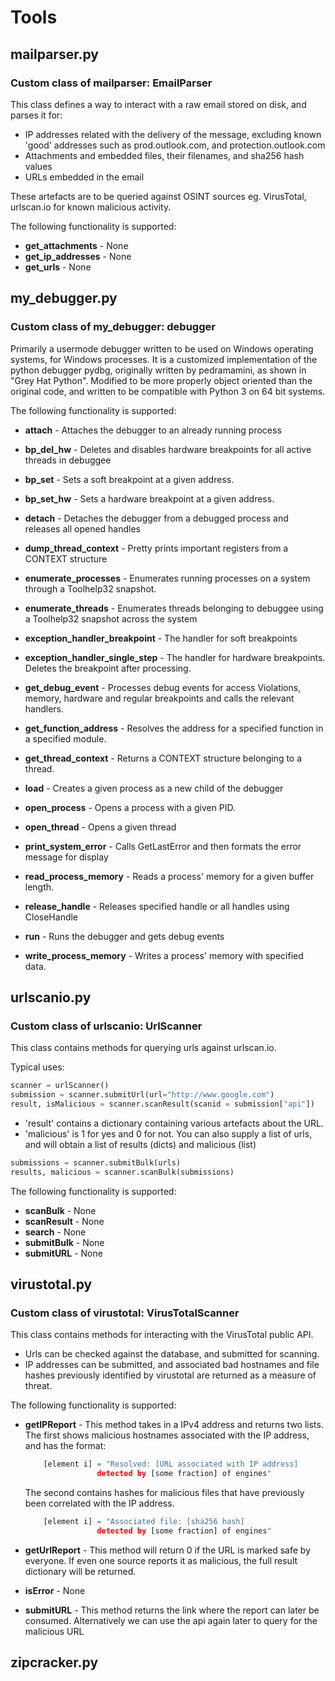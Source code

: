 # Tools

## mailparser.py
### Custom class of mailparser: **EmailParser**
This class defines a way to interact with a raw email stored on disk, and parses it for:

- IP addresses related with the delivery of the message, excluding known
    'good' addresses such as prod.outlook.com, and protection.outlook.com
- Attachments and embedded files, their filenames, and sha256 hash values
- URLs embedded in the email

These artefacts are to be queried against OSINT sources eg. VirusTotal, urlscan.io
for known malicious activity.
    

The following functionality is supported:


- **get_attachments** - None
- **get_ip_addresses** - None
- **get_urls** - None
## my_debugger.py
### Custom class of my_debugger: **debugger**
Primarily a usermode debugger written to be used on Windows operating systems, 
    for Windows processes. 
    It is a customized implementation of the python debugger pydbg, originally 
    written by pedramamini, as shown in "Grey Hat Python". 
    Modified to be more properly object oriented than the original code, 
    and written to be compatible with Python 3 on 64 bit systems.
    

The following functionality is supported:


- **attach** - Attaches the debugger to an already running process
        
- **bp_del_hw** - Deletes and disables hardware breakpoints for all active threads in debuggee
        
- **bp_set** - Sets a soft breakpoint at a given address.
        
- **bp_set_hw** - Sets a hardware breakpoint at a given address.
        
- **detach** - Detaches the debugger from a debugged process and releases all opened handles
        
- **dump_thread_context** - Pretty prints important registers from a CONTEXT structure
        
- **enumerate_processes** - Enumerates running processes on a system through a Toolhelp32 snapshot.
        
- **enumerate_threads** - Enumerates threads belonging to debuggee using a Toolhelp32 snapshot across the system
        
- **exception_handler_breakpoint** - The handler for soft breakpoints
        
- **exception_handler_single_step** - The handler for hardware breakpoints. Deletes the breakpoint after processing.
        
- **get_debug_event** - Processes debug events for access Violations, memory, hardware and regular breakpoints
and calls the relevant handlers.
- **get_function_address** - Resolves the address for a specified function in a specified module.
        
- **get_thread_context** - Returns a CONTEXT structure belonging to a thread.
        
- **load** - Creates a given process as a new child of the debugger
        
- **open_process** - Opens a process with a given PID.
        
- **open_thread** - Opens a given thread
        
- **print_system_error** - Calls GetLastError and then formats the error message for display
        
- **read_process_memory** - Reads a process' memory for a given buffer length.
        
- **release_handle** - Releases specified handle or all handles using CloseHandle 
        
- **run** - Runs the debugger and gets debug events
        
- **write_process_memory** - Writes a process' memory with specified data.
        
## urlscanio.py
### Custom class of urlscanio: **UrlScanner**
This class contains methods for querying urls against urlscan.io.

Typical uses:
```python
scanner = urlScanner()
submission = scanner.submitUrl(url="http://www.google.com")
result, isMalicious = scanner.scanResult(scanid = submission["api"])
```
 - 'result' contains a dictionary containing various artefacts about the URL.
 - 'malicious' is 1 for yes and 0 for not.
You can also supply a list of urls, and will obtain a list of results (dicts) and malicious (list)
```python
submissions = scanner.submitBulk(urls)
results, malicious = scanner.scanBulk(submissions)
```
    

The following functionality is supported:


- **scanBulk** - None
- **scanResult** - None
- **search** - None
- **submitBulk** - None
- **submitURL** - None
## virustotal.py
### Custom class of virustotal: **VirusTotalScanner**
This class contains methods for interacting with the VirusTotal public API.
 - Urls can be checked against the database, and submitted for scanning.
 - IP addresses can be submitted, and associated bad hostnames and file hashes previously identified by
     virustotal are returned as a measure of threat.


The following functionality is supported:


- **getIPReport** - This method takes in a IPv4 address and returns two lists.
The first shows malicious hostnames associated with the IP address, and has the format:
    ```python
        [element i] = "Resolved: [URL associated with IP address]
                    detected by [some fraction] of engines"
    ```
    The second contains hashes for malicious files that have previously been correlated with the IP address.
    ```python
        [element i] = "Associated file: [sha256 hash]
                    detected by [some fraction] of engines"
    ```
        
- **getUrlReport** - This method will return 0 if the URL is marked safe by everyone.
If even one source reports it as malicious, the full result dictionary will be returned.
- **isError** - None
- **submitURL** - This method returns the link where the report can later be consumed.
Alternatively we can use the api again later to query for the malicious URL
## zipcracker.py

